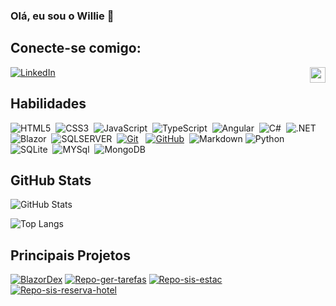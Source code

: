 ### Olá, eu sou o Willie 👋

<!--
**WillieLima/WillieLima** is a ✨ _special_ ✨ repository because its `README.md` (this file) appears on your GitHub profile.

Here are some ideas to get you started:

- 🔭 I’m currently working on ...
- 🌱 I’m currently learning ...
- 👯 I’m looking to collaborate on ...
- 🤔 I’m looking for help with ...
- 💬 Ask me about ...
- 📫 How to reach me: ...
- 😄 Pronouns: ...
- ⚡ Fun fact: ...
-->



<!-- #### Descrição sobre mim 
##### Sou formado em Análise e Desenvolvimento de Sistemas, sou um entusiasta da tecnologia, especialmente pela área do desenvolvimento de softwares e possuo conhecimento bastante intuitivo para tal, embora ainda esteja em desenvolvimento. -->



## Conecte-se comigo:
<!-- [![Perfil DIO](https://img.shields.io/badge/-Meu%20Perfil%20na%20DIO-30A3DC?style=for-the-badge)](https://web.dio.me/users/willie_lima_lvs) -->

[![LinkedIn](https://img.shields.io/badge/-LinkedIn-000?style=for-the-badge&logo=linkedin&logoColor=30A3DC)](https://www.linkedin.com/in/willielima/)
<img align="right" src="https://komarev.com/ghpvc/?username=WillieLima&style=flat-square" height="25" /> &nbsp;

## Habilidades
![HTML5](https://img.shields.io/badge/HTML-000?style=for-the-badge&logo=html5&logoColor=30A3DC)&nbsp;
![CSS3](https://img.shields.io/badge/CSS3-000?style=for-the-badge&logo=css3&logoColor=E94D5F)&nbsp;
![JavaScript](https://img.shields.io/badge/JavaScript-000?style=for-the-badge&logo=javascript&logoColor=30A3DC)&nbsp;
![TypeScript](https://img.shields.io/badge/TypeScript-000?style=for-the-badge&logo=typescript&logoColor=white)&nbsp;
![Angular](https://img.shields.io/badge/Angular-000?style=for-the-badge&logo=angular&logoColor=white)&nbsp;
![C#](https://img.shields.io/badge/C%23-000?style=for-the-badge&logo=c-sharp&logoColor=823085)&nbsp;
![.NET](https://img.shields.io/badge/.NET-000?style=for-the-badge&logo=.net&logoColor=823085
)&nbsp;
![Blazor](https://img.shields.io/badge/blazor-000?style=for-the-badge&logo=blazor&logoColor=30A3DC
)&nbsp;
![SQLSERVER](https://img.shields.io/badge/Microsoft%20SQL%20Server-000?style=for-the-badge&logo=microsoft%20sql%20server&logoColor=white
)&nbsp;
[![Git](https://img.shields.io/badge/Git-000?style=for-the-badge&logo=git&logoColor=E94D5F)](https://git-scm.com/doc) &nbsp;
[![GitHub](https://img.shields.io/badge/GitHub-000?style=for-the-badge&logo=github&logoColor=30A3DC)](https://docs.github.com/)&nbsp;
![Markdown](https://img.shields.io/badge/Markdown-000?style=for-the-badge&logo=markdown)&nbsp;![Python](https://img.shields.io/badge/Python-000?style=for-the-badge&logo=python)&nbsp;
![SQLite](https://img.shields.io/badge/SQLite-000?style=for-the-badge&logo=sqlite&logoColor=white)&nbsp;
![MYSql](https://img.shields.io/badge/MySQL-000?style=for-the-badge&logo=mysql&logoColor=white)&nbsp;
![MongoDB](https://img.shields.io/badge/MongoDB-000?style=for-the-badge&logo=mongodb&logoColor=white)&nbsp;


## GitHub Stats
![GitHub Stats](https://github-readme-stats.vercel.app/api?username=WillieLima&theme=transparent&bg_color=000&border_color=30A3DC&show_icons=true&icon_color=30A3DC&title_color=E94D5F&text_color=FFF)

![Top Langs](https://github-readme-stats-git-masterrstaa-rickstaa.vercel.app/api/top-langs/?username=WillieLima&layout=donut&bg_color=000&border_color=30A3DC&title_color=E94D5F&text_color=FFF) 

## Principais Projetos
[![BlazorDex](https://github-readme-stats.vercel.app/api/pin/?username=WillieLima&repo=BlazorDex&bg_color=000&border_color=30A3DC&show_icons=true&icon_color=30A3DC&title_color=E94D5F&text_color=FFF)](https://github.com/WillieLima/BlazorDex)
[![Repo-ger-tarefas](https://github-readme-stats.vercel.app/api/pin/?username=WillieLima&repo=CSharp_Estudos&bg_color=000&border_color=30A3DC&show_icons=true&icon_color=30A3DC&title_color=E94D5F&text_color=FFF)](https://github.com/WillieLima/CSharp_Estudos)
[![Repo-sis-estac](https://github-readme-stats.vercel.app/api/pin/?username=WillieLima&repo=sistema-de-estacionamento&bg_color=000&border_color=30A3DC&show_icons=true&icon_color=30A3DC&title_color=E94D5F&text_color=FFF)](https://github.com/WillieLima/sistema-de-estacionamento)
[![Repo-sis-reserva-hotel](https://github-readme-stats.vercel.app/api/pin/?username=WillieLima&repo=sistema-reserva-hotel&bg_color=000&border_color=30A3DC&show_icons=true&icon_color=30A3DC&title_color=E94D5F&text_color=FFF)](https://github.com/WillieLima/sistema-reserva-hotel)



